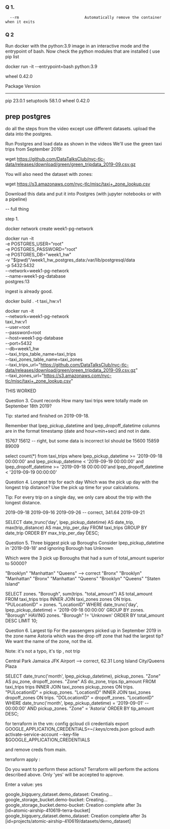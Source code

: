 ### Q 1.

      --rm                             Automatically remove the container when it exits

### Q 2

Run docker with the python:3.9 image in an interactive mode and the entrypoint of bash. Now check the python modules that are installed ( use pip list

docker run -it --entrypoint=bash python:3.9

wheel 0.42.0

Package    Version
---------- -------
pip        23.0.1
setuptools 58.1.0
wheel      0.42.0

## prep postgres

do all the steps from the video except use different datasets.
upload the data into the postgres.

Run Postgres and load data as shown in the videos We'll use the green taxi trips from September 2019:

wget https://github.com/DataTalksClub/nyc-tlc-data/releases/download/green/green_tripdata_2019-09.csv.gz

You will also need the dataset with zones:

wget https://s3.amazonaws.com/nyc-tlc/misc/taxi+_zone_lookup.csv

Download this data and put it into Postgres (with jupyter notebooks or with a pipeline)

-- full thing

step 1.

docker network create week1-pg-network


docker run -it \
  -e POSTGRES_USER="root" \
  -e POSTGRES_PASSWORD="root" \
  -e POSTGRES_DB="week1_hw"  \
  -v "$(pwd)"/week1_hw_postgres_data:/var/lib/postgresql/data \
  -p 5432:5432 \
  --network=week1-pg-network \
  --name=week1-pg-database \
postgres:13


ingest is already good.


docker build . -t taxi_hw:v1

docker run -it \
  --network=week1-pg-network \
  taxi_hw:v1 \
    --user=root \
    --password=root \
    --host=week1-pg-database \
    --port=5432 \
    --db=week1_hw \
    --taxi_trips_table_name=taxi_trips \
    --taxi_zones_table_name=taxi_zones \
    --taxi_trips_url="https://github.com/DataTalksClub/nyc-tlc-data/releases/download/green/green_tripdata_2019-09.csv.gz" \
    --taxi_zones_url="https://s3.amazonaws.com/nyc-tlc/misc/taxi+_zone_lookup.csv"

THIS WORKED





Question 3. Count records
How many taxi trips were totally made on September 18th 2019?

Tip: started and finished on 2019-09-18.

Remember that lpep_pickup_datetime and lpep_dropoff_datetime columns are in the format timestamp (date and hour+min+sec) and not in date.

15767
15612 -- right, but some data is incorrect lol should be 15600
15859
89009

select count(*) from taxi_trips
where
lpep_pickup_datetime >= '2019-09-18 00:00:00' and lpep_pickup_datetime < '2019-09-19 00:00:00'
and lpep_dropoff_datetime >= '2019-09-18 00:00:00'and lpep_dropoff_datetime < '2019-09-19 00:00:00'

Question 4. Longest trip for each day
Which was the pick up day with the longest trip distance? Use the pick up time for your calculations.

Tip: For every trip on a single day, we only care about the trip with the longest distance.

2019-09-18
2019-09-16
2019-09-26 -- correct, 341.64
2019-09-21

SELECT
	date_trunc('day', lpep_pickup_datetime) AS date_trip,
	max(trip_distance) AS max_trip_per_day
FROM
	taxi_trips
GROUP BY
	date_trip
ORDER BY
	max_trip_per_day DESC;


Question 5. Three biggest pick up Boroughs
Consider lpep_pickup_datetime in '2019-09-18' and ignoring Borough has Unknown

Which were the 3 pick up Boroughs that had a sum of total_amount superior to 50000?

"Brooklyn" "Manhattan" "Queens" --> correct
"Bronx" "Brooklyn" "Manhattan"
"Bronx" "Manhattan" "Queens"
"Brooklyn" "Queens" "Staten Island"

SELECT
	zones. "Borough",
	sum(trips. "total_amount") AS total_amount
FROM
	taxi_trips trips
	INNER JOIN taxi_zones zones ON trips. "PULocationID" = zones. "LocationID"
WHERE
	date_trunc('day', lpep_pickup_datetime) = '2019-09-18 00:00:00'
GROUP BY
	zones. "Borough"
HAVING
	zones. "Borough" != 'Unknown'
ORDER BY
	total_amount DESC
LIMIT 10;

Question 6. Largest tip
For the passengers picked up in September 2019 in the zone name Astoria which was the drop off zone that had the largest tip? We want the name of the zone, not the id.

Note: it's not a typo, it's tip , not trip

Central Park
Jamaica
JFK Airport --> correct, 62.31
Long Island City/Queens Plaza

SELECT
	date_trunc('month', lpep_pickup_datetime),
	pickup_zones. "Zone" AS pu_zone,
	dropoff_zones. "Zone" AS do_zone,
	trips.tip_amount
FROM
	taxi_trips trips
	INNER JOIN taxi_zones pickup_zones ON trips. "PULocationID" = pickup_zones. "LocationID"
	INNER JOIN taxi_zones dropoff_zones ON trips. "DOLocationID" = dropoff_zones. "LocationID"
WHERE
	date_trunc('month', lpep_pickup_datetime) = '2019-09-01' -- 00:00:00'
	AND pickup_zones. "Zone" = 'Astoria'
ORDER BY
	tip_amount DESC;




for terraform in the vm: 
config gcloud cli credentials
export GOOGLE_APPLICATION_CREDENTIALS=~/.keys/creds.json
gcloud auth activate-service-account --key-file $GOOGLE_APPLICATION_CREDENTIALS


and remove creds from main.


terraform apply :

Do you want to perform these actions?
  Terraform will perform the actions described above.
  Only 'yes' will be accepted to approve.

  Enter a value: yes

google_bigquery_dataset.demo_dataset: Creating...
google_storage_bucket.demo-bucket: Creating...
google_storage_bucket.demo-bucket: Creation complete after 3s [id=atomic-airship-410619-terra-bucket]
google_bigquery_dataset.demo_dataset: Creation complete after 3s [id=projects/atomic-airship-410619/datasets/demo_dataset]

